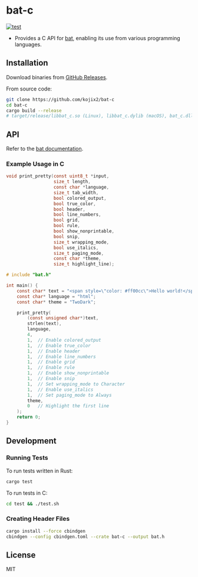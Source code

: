 # bat-c

[![test](https://github.com/kojix2/bat-c/actions/workflows/test.yml/badge.svg)](https://github.com/kojix2/bat-c/actions/workflows/test.yml)

- Provides a C API for [bat](https://github.com/sharkdp/bat), enabling its use from various programming languages.

## Installation

Download binaries from [GitHub Releases](https://github.com/kojix2/bat-c/releases).

From source code:

```sh
git clone https://github.com/kojix2/bat-c
cd bat-c
cargo build --release
# target/release/libbat_c.so (Linux), libbat_c.dylib (macOS), bat_c.dll (Windows)
```

## API

Refer to the [bat documentation](https://docs.rs/bat).

### Example Usage in C

```c
void print_pretty(const uint8_t *input,
                  size_t length,
                  const char *language,
                  size_t tab_width,
                  bool colored_output,
                  bool true_color,
                  bool header,
                  bool line_numbers,
                  bool grid,
                  bool rule,
                  bool show_nonprintable,
                  bool snip,
                  size_t wrapping_mode,
                  bool use_italics,
                  size_t paging_mode,
                  const char *theme,
                  size_t highlight_line);
```

```c
# include "bat.h"

int main() {
    const char* text = "<span style=\"color: #ff00cc\">Hello world!</span>\n";
    const char* language = "html";
    const char* theme = "TwoDark";

    print_pretty(
        (const unsigned char*)text,
        strlen(text),
        language,
        4,
        1,  // Enable colored_output
        1,  // Enable true_color
        1,  // Enable header
        1,  // Enable line_numbers
        1,  // Enable grid
        1,  // Enable rule
        1,  // Enable show_nonprintable
        1,  // Enable snip
        1,  // Set wrapping_mode to Character
        1,  // Enable use_italics
        1,  // Set paging_mode to Always
        theme,
        0   // Highlight the first line
    );
    return 0;
}
```

## Development

### Running Tests

To run tests written in Rust:

```sh
cargo test
```

To run tests in C:

```sh
cd test && ./test.sh
```

### Creating Header Files

```sh
cargo install --force cbindgen
cbindgen --config cbindgen.toml --crate bat-c --output bat.h
```

## License

MIT

